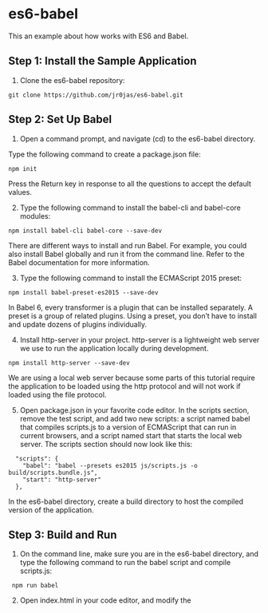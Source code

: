 # es6-babel
This an example about how works with ES6 and Babel.

## Step 1: Install the Sample Application

1. Clone the es6-babel repository:

```
git clone https://github.com/jr0jas/es6-babel.git
```

## Step 2: Set Up Babel

1. Open a command prompt, and navigate (cd) to the es6-babel directory.

Type the following command to create a package.json file:

```
npm init
```
Press the Return key in response to all the questions to accept the default values.

2. Type the following command to install the babel-cli and babel-core modules:
```
npm install babel-cli babel-core --save-dev
```
There are different ways to install and run Babel. For example, you could also install Babel globally and run it from the command line. Refer to the Babel documentation for more information.

3. Type the following command to install the ECMAScript 2015 preset:
```
npm install babel-preset-es2015 --save-dev
```

In Babel 6, every transformer is a plugin that can be installed separately. A preset is a group of related plugins. Using a preset, you don’t have to install and update dozens of plugins individually.

4. Install http-server in your project. http-server is a lightweight web server we use to run the application locally during development. 

```
npm install http-server --save-dev
```

We are using a local web server because some parts of this tutorial require the application to be loaded using the http protocol and will not work if loaded using the file protocol.

5. Open package.json in your favorite code editor. In the scripts section, remove the test script, and add two new scripts: a script named babel that compiles scripts.js to a version of ECMAScript that can run in current browsers, and a script named start that starts the local web server. The scripts section should now look like this:

```
  "scripts": {
    "babel": "babel --presets es2015 js/scripts.js -o build/scripts.bundle.js",
    "start": "http-server"
  },
```

In the es6-babel directory, create a build directory to host the compiled version of the application.

## Step 3: Build and Run

1. On the command line, make sure you are in the es6-babel directory, and type the following command to run the babel script and compile scripts.js:

 ```
  npm run babel
 ```

2. Open index.html in your code editor, and modify the <script> tag as follows to load build/main.bundle.js, the compiled version of js/scripts.js:

 ```
  <script src="build/scripts.bundle.js"></script>
 ```

3. Open a new command prompt. Navigate (cd) to the es6-tutorial directory, and type the following command to start http-server:


 ```
  npm start
 ```
 
If port 8080 is already in use on your computer, modify the start script in package.json and specify a port that is available on your computer. For example:

 ```
  "scripts": {
    "babel": "babel --presets es2015 js/scripts.js -o build/scripts.bundle.js",
    "start": "http-server -p 9000"
  },
 ```
 
4. Open a browser and access http://localhost:8080

Open build/scripts.bundle.js in your code editor and notice that the generated code is virtually identical to the source code (js/scripts.js). This is because the current code in main.js doesn’t include any ECMAScript 6 feature. With this setup in place, we are now ready to start using ECMAScript 6 features in the next unit.

